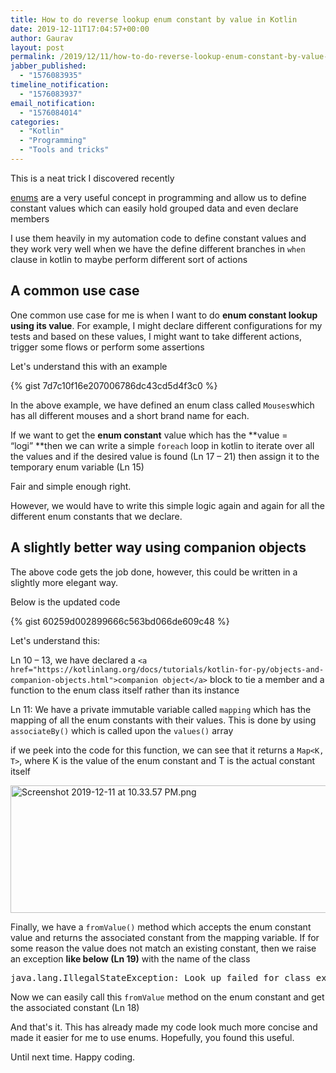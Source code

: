 ```yaml
---
title: How to do reverse lookup enum constant by value in Kotlin
date: 2019-12-11T17:04:57+00:00
author: Gaurav
layout: post
permalink: /2019/12/11/how-to-do-reverse-lookup-enum-constant-by-value-in-kotlin/
jabber_published:
  - "1576083935"
timeline_notification:
  - "1576083937"
email_notification:
  - "1576084014"
categories:
  - "Kotlin"
  - "Programming"
  - "Tools and tricks"
---
```


This is a neat trick I discovered recently

[enums](https://kotlinlang.org/docs/reference/enum-classes.html) are a very useful concept in
programming and allow us to define constant values which can easily hold grouped data and even
declare members

I use them heavily in my automation code to define constant values and they work very well when we
have the define different branches in `when` clause in kotlin to maybe perform different sort of
actions

## A common use case

One common use case for me is when I want to do **enum constant lookup using its value**. For
example, I might declare different configurations for my tests and based on these values, I might
want to take different actions, trigger some flows or perform some assertions

Let's understand this with an example

{% gist 7d7c10f16e207006786dc43cd5d4f3c0 %}

In the above example, we have defined an enum class called `Mouses`which has all different mouses
and a short brand name for each.

If we want to get the **enum constant** value which has the **value = &#8220;logi&#8221; **then we
can write a simple `foreach` loop in kotlin to iterate over all the values and if the desired value
is found (Ln 17 &#8211; 21) then assign it to the temporary enum variable (Ln 15)

Fair and simple enough right.

However, we would have to write this simple logic again and again for all the different enum
constants that we declare.

## A slightly better way using companion objects

The above code gets the job done, however, this could be written in a slightly more elegant way.

Below is the updated code

{% gist 60259d002899666c563bd066de609c48 %}

Let's understand this:

Ln 10 &#8211; 13, we have declared a
`<a href="https://kotlinlang.org/docs/tutorials/kotlin-for-py/objects-and-companion-objects.html">companion object</a>`
block to tie a member and a function to the enum class itself rather than its instance

Ln 11: We have a private immutable variable called `mapping` which has the mapping of all the enum
constants with their values. This is done by using `associateBy()` which is called upon the
`values()` array

if we peek into the code for this function, we can see that it returns a `Map<K, T>`, where K is the
value of the enum constant and T is the actual constant itself

<img loading="lazy" class="alignnone size-full wp-image-441" src="https://i1.wp.com/automationhacks.blog/wp-content/uploads/2019/12/screenshot-2019-12-11-at-10.33.57-pm.png?resize=750%2C204&#038;ssl=1" alt="Screenshot 2019-12-11 at 10.33.57 PM.png" width="750" height="204" data-recalc-dims="1" />

Finally, we have a `fromValue()` method which accepts the enum constant value and returns the
associated constant from the mapping variable. If for some reason the value does not match an
existing constant, then we raise an exception **like below (Ln 19)** with the name of the class

<pre>java.lang.IllegalStateException: Look up failed for class experiments.MousesV1</pre>

Now we can easily call this `fromValue` method on the enum constant and get the associated constant
(Ln 18)

And that's it. This has already made my code look much more concise and made it easier for me to use
enums. Hopefully, you found this useful.

Until next time. Happy coding.
